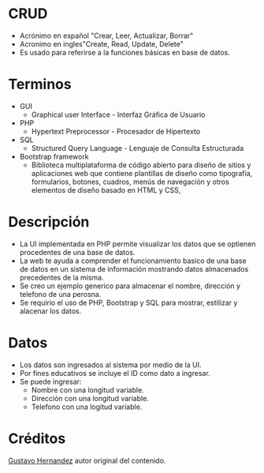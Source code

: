 # CRUD
- Acrónimo en español "Crear, Leer, Actualizar, Borrar"  
- Acronimo en ingles"Create, Read, Update, Delete" 
- Es usado para referirse a la funciones
  básicas en base de datos.
# Terminos
- GUI
  - Graphical user Interface - Interfaz Gráfica de Usuario
- PHP
  - Hypertext Preprocessor - Procesador de Hipertexto
- SQL
  - Structured Query Language - Lenguaje de Consulta Estructurada
 - Bootstrap framework
   - Biblioteca multiplataforma de código abierto para diseño de sitios
  y aplicaciones web que contiene plantillas de diseño como tipografía, 
  formularios, botones, cuadros, menús de navegación y otros elementos 
  de diseño basado en HTML y CSS, 
# Descripción
 - La UI implementada en PHP permite visualizar los datos que
   se optienen procedentes de una base de datos.
 - La web te ayuda a comprender el funcionamiento basico de una base de datos
   en un sistema de información mostrando datos almacenados precedentes de la
   misma.
 - Se creo un ejemplo generico para almacenar el nombre, dirección y telefono
   de una perosna.
 - Se requirio el uso de PHP, Bootstrap y SQL para mostrar, estilizar y 
   alacenar los datos.
# Datos
- Los datos son ingresados al sistema por medio de la UI.
- Por fines educativos se incluye el ID como dato a ingresar.
- Se puede ingresar: 
  - Nombre con una longitud variable.
  - Dirección con una longitud variable.
  - Telefono con una logitud variable.
 # Créditos
  [Gustavo Hernandez](https://github.com/GustavoHdezH) autor original del contenido.
